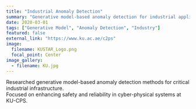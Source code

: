 ```yaml
---
title: "Industrial Anomaly Detection"
summary: "Generative model-based anomaly detection for industrial applications."
date: 2020-03-01
tags: ["Generative Model", "Anomaly Detection", "Industry"]
featured: false
external_link: "https://www.ku.ac.ae/c2ps"
image:
  filename: KUSTAR_Logo.png
  focal_point: Center
image_gallery:
  - filename: KU.jpg
---
```


Researched generative model-based anomaly detection methods for critical industrial infrastructure.  
Focused on enhancing safety and reliability in cyber-physical systems at KU-CPS.
